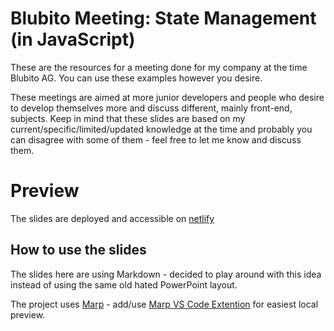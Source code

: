 # Blubito Meeting: State Management (in JavaScript)

These are the resources for a meeting done for my company at the time Blubito AG. You can use these examples however you desire.

These meetings are aimed at more junior developers and people who desire to develop themselves more and discuss different, mainly front-end, subjects. Keep in mind that these slides are based on my current/specific/limited/updated knowledge at the time and probably you can disagree with some of them - feel free to let me know and discuss them.

# Preview
The slides are deployed and accessible on [netlify](https://state-management-blubito-meeting.netlify.app/)
## How to use the slides
The slides here are using Markdown - decided to play around with this idea instead of using the same old hated PowerPoint layout. 

The project uses [Marp](https://github.com/yhatt/marp-cli-example) - add/use [Marp VS Code Extention](https://marketplace.visualstudio.com/items?itemName=marp-team.marp-vscode) for easiest local preview.